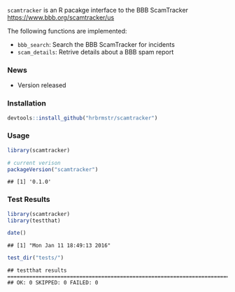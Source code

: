 
`scamtracker` is an R pacakge interface to the BBB ScamTracker <https://www.bbb.org/scamtracker/us>

The following functions are implemented:

- `bbb_search`: Search the BBB ScamTracker for incidents
- `scam_details`:	Retrive details about a BBB spam report

### News

- Version  released

### Installation


```r
devtools::install_github("hrbrmstr/scamtracker")
```



### Usage


```r
library(scamtracker)

# current verison
packageVersion("scamtracker")
```

```
## [1] '0.1.0'
```

### Test Results


```r
library(scamtracker)
library(testthat)

date()
```

```
## [1] "Mon Jan 11 18:49:13 2016"
```

```r
test_dir("tests/")
```

```
## testthat results ========================================================================================================
## OK: 0 SKIPPED: 0 FAILED: 0
```

